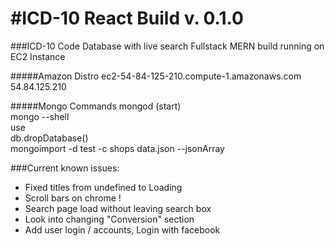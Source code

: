 #ICD-10 React Build v. 0.1.0
===========================

###ICD-10 Code Database with live search
Fullstack MERN build running on EC2 Instance

#####Amazon Distro
ec2-54-84-125-210.compute-1.amazonaws.com <br />
54.84.125.210

#####Mongo Commands
mongod (start) <br />
mongo --shell <br />
use <db name> <br />
db.dropDatabase() <br />
mongoimport -d test -c shops data.json --jsonArray

###Current known issues:
- Fixed titles from undefined to Loading
- Scroll bars on chrome !
- Search page load without leaving search box
- Look into changing "Conversion" section
- Add user login / accounts, Login with facebook
